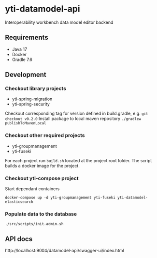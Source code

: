 # yti-datamodel-api

Interoperability workbench data model editor backend

## Requirements
- Java 17
- Docker
- Gradle 7.6

## Development

### Checkout library projects
- yti-spring-migration
- yti-spring-security

Checkout corresponding tag for version defined in build.gradle, e.g. `git checkout v0.2.0`
Install package to local maven repository `./gradlew publishToMavenLocal`

### Checkout other required projects
- yti-groupmanagement
- yti-fuseki

For each project run `build.sh` located at the project root folder. The script builds a docker image for the project.

### Checkout yti-compose project

Start dependant containers
```
docker-compose up -d yti-groupmanagement yti-fuseki yti-datamodel-elasticsearch
```

### Populate data to the database
```
./src/scripts/init.admin.sh
```

## API docs
http://localhost:9004/datamodel-api/swagger-ui/index.html
